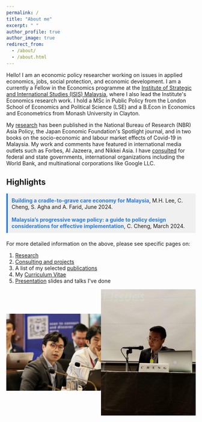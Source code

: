 ```yaml
---
permalink: /
title: "About me"
excerpt: " "
author_profile: true
author_image: true
redirect_from: 
  - /about/
  - /about.html
---
```


Hello! I am an economic policy researcher working on issues in applied economics, jobs, social protection, and economic development. I am a currently a Fellow in the Economics programme at the <a href="https://www.isis.org.my/author/calvin">Institute of Strategic and International Studies (ISIS) Malaysia</a>, where I also lead the Institute's Economics research work. I hold a MSc in Public Policy from the London School of Economics and Political Science (LSE) and a B.Econ in Economics and Econometrics from Monash University in Clayton. 

My [research](https://calvinchengkw.com/research) has been published in the National Bureau of Research (NBR) Asia Policy, the Japan Economic Foundation's Spotlight journal, and in two books on the socio-economic and labour market effects of Covid-19 in Malaysia. My work and comments have featured in international media outlets such as Forbes, Al Jazeera, and Nikkei Asia. I have [consulted](https://calvinchengkw.com/consulting) for federal and state governments, international organizations including the World Bank, and multinational corporations like Google LLC. 

## Highlights
<div style="background-color: #f0f0f0; padding: 10px; margin-bottom: 20px; border-left: 4px solid #2a7ae2;">
   <strong><a href="https://www.isis.org.my/2024/06/12/building-a-cradle-to-grave-care-economy-for-malaysia-2/" style="text-decoration: none; color: #2a7ae2;">Building a cradle-to-grave care economy for Malaysia</a></strong>, M.H. Lee, C. Cheng, S. Agha and A. Farid, June 2024. 
   <br><br>
  <strong><a href="https://www.isis.org.my/2024/03/25/malaysias-progressive-wage-policy/" style="text-decoration: none; color: #2a7ae2;">Malaysia’s progressive wage policy: a guide to policy design considerations for effective implementation</a></strong>, C. Cheng, March 2024. 
  
</div>

For more detailed information on the above, please see specific pages on: 
  1. <a href="https://calvinchengkw.com/research"> Research</a> 
  2. <a href="https://calvinchengkw.com/consulting">Consulting and projects</a>
  3. A list of my selected <a href="https://calvinchengkw.com/publications">publications</a> 
  4. My <a href="https://calvinchengkw.com/cv">Curriculum Vitae</a>
  5. <a href="https://calvinchengkw.com/presentation">Presentation</a> slides and talks I've done 

<div style="display: flex; justify-content: space-around; align-items: center;">
  <img src="images/pic2.jpg" alt="Presentation at the Japan-ASEAN Roundtable" class="about-image" style="width: 50%; height: auto;">
  <img src="images/pic3.jpg" alt="PRAXIS 2024" class="about-image" style="width: 50%; height: auto;">
</div>

